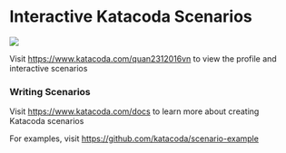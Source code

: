 # Interactive Katacoda Scenarios

[![](http://shields.katacoda.com/katacoda/quan2312016vn/count.svg)](https://www.katacoda.com/quan2312016vn "Get your profile on Katacoda.com")

Visit https://www.katacoda.com/quan2312016vn to view the profile and interactive scenarios

### Writing Scenarios
Visit https://www.katacoda.com/docs to learn more about creating Katacoda scenarios

For examples, visit https://github.com/katacoda/scenario-example
